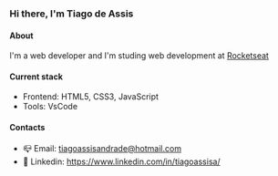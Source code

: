 ### Hi there, I'm Tiago de Assis

#### About 

I'm a web developer and I'm studing web development at [Rocketseat](https://www.rocketseat.com.br/)

#### Current stack 
- Frontend: HTML5, CSS3, JavaScript
- Tools: VsCode

#### Contacts 
- 📪 Email: tiagoassisandrade@hotmail.com
- 👤 Linkedin: https://www.linkedin.com/in/tiagoassisa/
<!---
tiagoharry/tiagoharry is a ✨ special ✨ repository because its `README.md` (this file) appears on your GitHub profile.
You can click the Preview link to take a look at your changes.
--->
